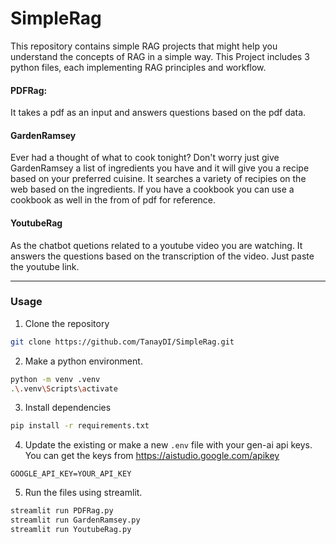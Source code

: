# SimpleRag
This repository contains simple RAG projects that might help you understand the concepts of RAG in a simple way.
This Project includes 3 python files, each implementing RAG principles and workflow.
#### PDFRag:
It takes a pdf as an input and answers questions based on the pdf data.
#### GardenRamsey
Ever had a thought of what to cook tonight? Don't worry just give GardenRamsey a list of ingredients you have and it will give you a recipe based on your preferred cuisine. It searches a variety of recipies on the web based on the ingredients. If you have a cookbook you can use a cookbook as well in the from of pdf for reference.
#### YoutubeRag
As the chatbot quetions related to a youtube video you are watching. It answers the questions based on the transcription of the video. Just paste the youtube link.

---

### Usage
1. Clone the repository
  ```bash
  git clone https://github.com/TanayDI/SimpleRag.git
  ```
2. Make a python environment.
  ```bash
  python -m venv .venv
  .\.venv\Scripts\activate
  ```
3. Install dependencies
  ```bash
  pip install -r requirements.txt
  ```
4. Update the existing or make a new ``.env`` file with your gen-ai api keys. You can get the keys from https://aistudio.google.com/apikey
  ```.env
  GOOGLE_API_KEY=YOUR_API_KEY
  ```
5. Run the files using streamlit.
```bash
streamlit run PDFRag.py
streamlit run GardenRamsey.py
streamlit run YoutubeRag.py
```
